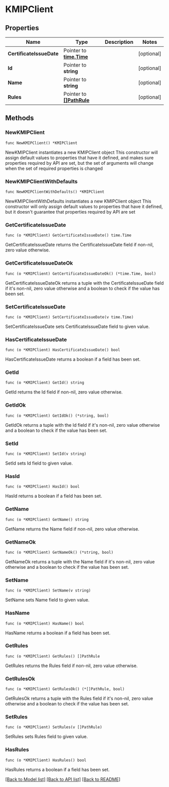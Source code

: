 # KMIPClient

## Properties

Name | Type | Description | Notes
------------ | ------------- | ------------- | -------------
**CertificateIssueDate** | Pointer to [**time.Time**](time.Time.md) |  | [optional] 
**Id** | Pointer to **string** |  | [optional] 
**Name** | Pointer to **string** |  | [optional] 
**Rules** | Pointer to [**[]PathRule**](PathRule.md) |  | [optional] 

## Methods

### NewKMIPClient

`func NewKMIPClient() *KMIPClient`

NewKMIPClient instantiates a new KMIPClient object
This constructor will assign default values to properties that have it defined,
and makes sure properties required by API are set, but the set of arguments
will change when the set of required properties is changed

### NewKMIPClientWithDefaults

`func NewKMIPClientWithDefaults() *KMIPClient`

NewKMIPClientWithDefaults instantiates a new KMIPClient object
This constructor will only assign default values to properties that have it defined,
but it doesn't guarantee that properties required by API are set

### GetCertificateIssueDate

`func (o *KMIPClient) GetCertificateIssueDate() time.Time`

GetCertificateIssueDate returns the CertificateIssueDate field if non-nil, zero value otherwise.

### GetCertificateIssueDateOk

`func (o *KMIPClient) GetCertificateIssueDateOk() (*time.Time, bool)`

GetCertificateIssueDateOk returns a tuple with the CertificateIssueDate field if it's non-nil, zero value otherwise
and a boolean to check if the value has been set.

### SetCertificateIssueDate

`func (o *KMIPClient) SetCertificateIssueDate(v time.Time)`

SetCertificateIssueDate sets CertificateIssueDate field to given value.

### HasCertificateIssueDate

`func (o *KMIPClient) HasCertificateIssueDate() bool`

HasCertificateIssueDate returns a boolean if a field has been set.

### GetId

`func (o *KMIPClient) GetId() string`

GetId returns the Id field if non-nil, zero value otherwise.

### GetIdOk

`func (o *KMIPClient) GetIdOk() (*string, bool)`

GetIdOk returns a tuple with the Id field if it's non-nil, zero value otherwise
and a boolean to check if the value has been set.

### SetId

`func (o *KMIPClient) SetId(v string)`

SetId sets Id field to given value.

### HasId

`func (o *KMIPClient) HasId() bool`

HasId returns a boolean if a field has been set.

### GetName

`func (o *KMIPClient) GetName() string`

GetName returns the Name field if non-nil, zero value otherwise.

### GetNameOk

`func (o *KMIPClient) GetNameOk() (*string, bool)`

GetNameOk returns a tuple with the Name field if it's non-nil, zero value otherwise
and a boolean to check if the value has been set.

### SetName

`func (o *KMIPClient) SetName(v string)`

SetName sets Name field to given value.

### HasName

`func (o *KMIPClient) HasName() bool`

HasName returns a boolean if a field has been set.

### GetRules

`func (o *KMIPClient) GetRules() []PathRule`

GetRules returns the Rules field if non-nil, zero value otherwise.

### GetRulesOk

`func (o *KMIPClient) GetRulesOk() (*[]PathRule, bool)`

GetRulesOk returns a tuple with the Rules field if it's non-nil, zero value otherwise
and a boolean to check if the value has been set.

### SetRules

`func (o *KMIPClient) SetRules(v []PathRule)`

SetRules sets Rules field to given value.

### HasRules

`func (o *KMIPClient) HasRules() bool`

HasRules returns a boolean if a field has been set.


[[Back to Model list]](../README.md#documentation-for-models) [[Back to API list]](../README.md#documentation-for-api-endpoints) [[Back to README]](../README.md)


